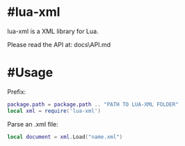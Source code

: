 #lua-xml
=======================================================================================
lua-xml is a XML library for Lua.


Please read the API at: docs\API.md


#Usage
=======================================================================================
Prefix:

```lua
package.path = package.path .. "PATH TO LUA-XML FOLDER"
local xml = require('lua-xml')
```

Parse an .xml file:

```lua
local document = xml.Load("name.xml")
```

